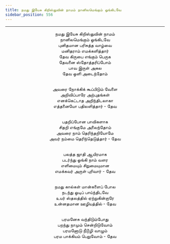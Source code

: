```yaml
---
title: நமது இயேசு கிறிஸ்துவின் நாமம் நானிலமெங்கும் ஓங்கிடவே
sidebar_position: 556
---
```


---
<center>
நமது இயேசு கிறிஸ்துவின் நாமம்<br/>
நானிலமெங்கும் ஓங்கிடவே<br/>
புனிதமான பரிசுத்த வாழ்வை<br/>
மனிதராம் எமக்களித்தார்<br/>
தேவ கிருபை எங்கும் பெருக<br/>
தேவனை ஸ்தோத்தரிப்போம்<br/>
பாவ இருள் அகல<br/>
தேவ ஒளி அடைந்தோம்<br/><br/>

அவரை நோக்கிக் கூப்பிடும் வேளை<br/>
அறிவிப்பாரே அற்புதங்கள்<br/>
எனக்கெட்டாத அறிந்திடலாகா<br/>
எத்தனையோ பதிலளித்தார்                - தேவ<br/><br/>

பதறிப்போன பாவிகளாக<br/>
சிதறி எங்குமே அலைந்தோம்<br/>
அவரை நாம் தெரிந்தறியோமே<br/>
அவர் நம்மை தெரிந்தெடுத்தார்            - தேவ<br/><br/>

பலத்த ஜாதி ஆயிரமாக<br/>
படர்ந்து ஓங்கி நாம் வளர<br/>
எளிமையும் சிறுமையுமான<br/>
எமக்கவர் அருள் புரிவார்                - தேவ<br/><br/>

நமது கால்கள் மான்களைப் போல<br/>
நடந்து ஓடிப் பாய்ந்திடவே<br/>
உயர் ஸ்தலத்தில் ஏற்றுகின்றாரே<br/>
உன்னதமான ஊழியத்தில்                - தேவ<br/><br/>

பரமனேசு வந்திடும்போது<br/>
பறந்து நாமும் சென்றிடுவோம்<br/>
பரமனோடு நீடூழி வாழும்<br/>
பரம பாக்கியம் பெறுவோம்                - தேவ
</center>
